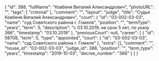 {
    "id": 388,
    "fullName": "Ковбеня Виталий Александрович",
    "photoURL": "",
    "tags": [
        "criminal"
    ],
    "comment": "",
    "layout": "judge",
    "title": "Судья Ковбеня Виталий Александрович",
    "court": {
        "id": "03-002-03-03",
        "name": "суд Советского района г. Гомеля",
        "position": "",
        "termType": "years",
        "term": 5,
        "description": "c 03.10.2019, на срок 5 лет, по указу 366",
        "timestamp": "03.10.2019"
    },
    "previousCourt": null,
    "career": [
        {
            "id": 58708,
            "term": 5,
            "type": "appointed",
            "court": {
                "id": "03-002-03-03",
                "name": "суд Советского района г. Гомеля"
            },
            "extra": [],
            "comment": "",
            "house_id": "03-002-03-03",
            "judge_id": 388,
            "position": "",
            "term_type": "years",
            "timestamp": "2019-10-03",
            "decree_number": "366"
        }
    ]
}